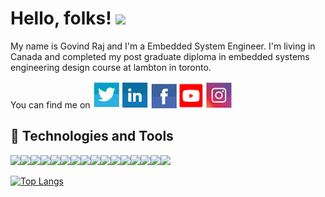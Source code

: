 # Hello, folks! <img src="https://raw.githubusercontent.com/MartinHeinz/MartinHeinz/master/wave.gif" width="30px">

My name is Govind Raj and I'm a Embedded System Engineer. I'm living in Canada and completed  my post graduate diploma in embedded systems engineering design course at lambton in toronto.

 

You can find me on  [![Twitter][1.2]][1] [![LinkedIn][2.2]][2]  [![Facebook][3.2]][3] [![Youtube][5.2]][5] [![Instagram][4.2]][4] 

## 🔧 Technologies and Tools

![](https://img.shields.io/badge/OS-Linux-informational?style=flat&logo=linux&logoColor=white&color=2bbc8a)![](https://img.shields.io/badge/Editor-Eclipseide-informational?style=flat&logo=eclipse&logoColor=white&color=2bbc8a)![](https://img.shields.io/badge/Editor-Arduinoide-informational?style=flat&logo=arduinoide&logoColor=white&color=2bbc8a)![](https://img.shields.io/badge/Editor-MPLAB-informational?style=flat&logo=MPLAB&logoColor=white&color=2bbc8a)![](https://img.shields.io/badge/Code-EmbeddedC-informational?style=flat&logo=EmbeddedC&logoColor=white&color=2bbc8a)![](https://img.shields.io/badge/Code-Python-informational?style=flat&logo=python&logoColor=white&color=2bbc8a)![](https://img.shields.io/badge/Code-C++-informational?style=flat&logo=C++&logoColor=white&color=2bbc8a)![](https://img.shields.io/badge/Code-Make-informational?style=flat&logo=Make&logoColor=white&color=2bbc8a)![](https://img.shields.io/badge/MCU-ARM-informational?style=flat&logo=beaglebone&logoColor=white&color=2bbc8a)![](https://img.shields.io/badge/MCU-ATmega328P-informational?style=flat&logo=Arduino&logoColor=white&color=2bbc8a)![](https://img.shields.io/badge/MCU-ESP8266NodeMCU-informational?style=flat&logo=ESP8266&logoColor=white&color=2bbc8a)![](https://img.shields.io/badge/MCU-PIC-informational?style=flat&logo=PIC&logoColor=white&color=2bbc8a)![](https://img.shields.io/badge/Tools-Proteus-informational?style=flat&logo=proteus&logoColor=white&color=2bbc8a)![](https://img.shields.io/badge/Tools-EasyEda-informational?style=flat&logo=easyeda&logoColor=white&color=2bbc8a)![](https://img.shields.io/badge/Tools-PICKit-informational?style=flat&logo=proteus&logoColor=white&color=2bbc8a)![](https://img.shields.io/badge/Cloud-ThingSpeak-informational?style=flat&logo=thingspeak&logoColor=white&color=2bbc8a)


<!-- Actual text -->
 <!--![GitHub stats](https://github-readme-stats.vercel.app/api?username=gov466&show_icons=true)


<!-- Icons -->

[1.2]: https://github.com/gov466/gov466/blob/master/Images/twitter.jpg (twitter  )
[2.2]: https://github.com/gov466/gov466/blob/master/Images/linkedin.jpg (LinkedIn  )
[3.2]: https://github.com/gov466/gov466/blob/master/Images/facebook.jpg (Facebook  )
[4.2]: https://github.com/gov466/gov466/blob/master/Images/instagram.jpg (instagram  )
[5.2]: https://github.com/gov466/gov466/blob/master/Images/youtube.jpg (youtube  )

<!-- Links to your social media accounts -->

[1]: https://twitter.com/Govindraj3
[2]: https://www.linkedin.com/in/govind-raj-4b80b9135/
[3]: https://www.facebook.com/govind.mndy
[4]: https://www.instagram.com/govindraj7809/
[5]: https://www.youtube.com/feed/my_videos

[![Top Langs](https://github-readme-stats.vercel.app/api/top-langs/?username=gov466&layout=compact)](https://github.com/gov466/github-readme-stats)
<!--
**gov466/gov466** is a ✨ _special_ ✨ repository because its `README.md` (this file) appears on your GitHub profile.

Here are some ideas to get you started:

- 🔭 I’m currently working on ...
- 🌱 I’m currently learning ...
- 👯 I’m looking to collaborate on ...
- 🤔 I’m looking for help with ...
- 💬 Ask me about ...
- 📫 How to reach me: ...
- 😄 Pronouns: ...
- ⚡ Fun fact: ...
-->

